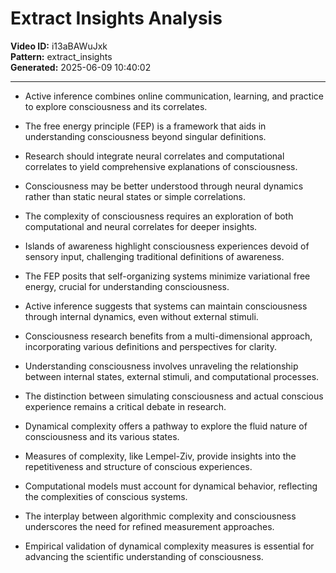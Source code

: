 # Extract Insights Analysis

**Video ID:** i13aBAWuJxk  
**Pattern:** extract_insights  
**Generated:** 2025-06-09 10:40:02  

---

- Active inference combines online communication, learning, and practice to explore consciousness and its correlates.

- The free energy principle (FEP) is a framework that aids in understanding consciousness beyond singular definitions.

- Research should integrate neural correlates and computational correlates to yield comprehensive explanations of consciousness.

- Consciousness may be better understood through neural dynamics rather than static neural states or simple correlations.

- The complexity of consciousness requires an exploration of both computational and neural correlates for deeper insights.

- Islands of awareness highlight consciousness experiences devoid of sensory input, challenging traditional definitions of awareness.

- The FEP posits that self-organizing systems minimize variational free energy, crucial for understanding consciousness.

- Active inference suggests that systems can maintain consciousness through internal dynamics, even without external stimuli.

- Consciousness research benefits from a multi-dimensional approach, incorporating various definitions and perspectives for clarity.

- Understanding consciousness involves unraveling the relationship between internal states, external stimuli, and computational processes.

- The distinction between simulating consciousness and actual conscious experience remains a critical debate in research.

- Dynamical complexity offers a pathway to explore the fluid nature of consciousness and its various states.

- Measures of complexity, like Lempel-Ziv, provide insights into the repetitiveness and structure of conscious experiences.

- Computational models must account for dynamical behavior, reflecting the complexities of conscious systems.

- The interplay between algorithmic complexity and consciousness underscores the need for refined measurement approaches.

- Empirical validation of dynamical complexity measures is essential for advancing the scientific understanding of consciousness.